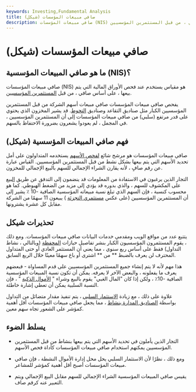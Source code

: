 ```yaml
---
keywords: Investing,Fundamental Analysis
title: صافي مبيعات المؤسسات (شيكل)
description: صافي مبيعات المؤسسات (NIS) هو مقياس يستخدم عند فحص الأوراق المالية التي يتم بيعها ، على أساس صافي ، من قبل المستثمرين المؤسسيين.
---
```


# صافي مبيعات المؤسسات (شيكل)
## ما هو صافي المبيعات المؤسسية (NIS)؟

صافي مبيعات المؤسسات (NIS) هو مقياس يستخدم عند فحص الأوراق المالية التي يتم بيعها ، على أساس صافي ، من قبل [المستثمرين المؤسسيين](/institutionalinvestor).

يفحص صافي مبيعات المؤسسات صافي مبيعات أسهم الشركة من قبل المستثمرين المؤسسيين الكبار مثل صناديق التقاعد وصناديق [التحوط](/hedgefund). قد يشير المخزون الذي يحتوي على قدر مرتفع (سلبي) من صافي مبيعات المؤسسات إلى أن المستثمرين المؤسسيين ، في المجمل ، لم يعودوا يشعرون بضرورة الاحتفاظ بالسهم.

## فهم صافي المبيعات المؤسسية (شيكل)

صافي مبيعات المؤسسات هو مرشح شائع [لفحص الأسهم](/stockscreener) يستخدمه المتداولون على أمل تحديد الأسهم التي يتم بيعها بشكل نشط من قبل المستثمرين المؤسسيين. القياس عبارة عن رقم صافٍ ، لأنه يقارن الشراء الإجمالي للسهم بالبيع الإجمالي للمخزون.

التجار الذين يرغبون في الاستفادة من المعلومات قد ينضمون إلى التدفق عن طريق [البيع](/shortselling) على المكشوف للسهم ، والذي بدوره قد يؤدي إلى مزيد من الضغط الهبوطي. كما هو محسوب كنسبة ، فإن السهم الذي تبلغ نسبة مبيعاته المؤسسية الصافية -10 ٪ يشير إلى أن المستثمرين المؤسسيين (على عكس [مستثمري التجزئة](/retailinvestor) ) يبيعون 11 سهمًا من الشركة مقابل كل عشرة يشترونها.

## تحذيرات شيكل

يتتبع عدد من مواقع الويب ومقدمي خدمات البيانات صافي مبيعات المؤسسات. ومع ذلك ، يقوم المستثمرون المؤسسيون الكبار بنشر تفاصيل حيازات [المحفظة](/portfolio) (وبالتالي ، نشاط التداول) فقط على أساس ربع سنوي ، مما يعني أن المستثمر العادي أو حتى المتداول المحترف لن يعرف بالضبط ** من ** اشترى أو باع سهمًا معينًا خلال الربع السابق.

هذا مهم لأنه لا يتم إنشاء جميع المستثمرين المؤسسيين على قدم المساواة - فبعضهم يعرف ما يفعلونه ، والبعض الآخر لا يعرفه. يمكن أن تكون نسبة المبيعات المؤسسية الصافية -10٪ ، ولكن إذا كان "المال الغبي" يقوم بالبيع وشراء " [الأموال الذكية](/smart-money) " ، فإن النسبة السلبية يمكن أن تعطي إشارة خاطئة.

علاوة على ذلك ، مع زيادة [الاستثمار السلبي](/passiveinvesting) ، يتم تنفيذ مقدار متضائل من التداول بواسطة [الصناديق المدارة بنشاط](/activemanagement) ، مما يجعل صافي مبيعات المؤسسات أقل أهمية كمؤشر على الشعور تجاه سهم معين.

## يسلط الضوء

- التجار الذين يأملون في تحديد الأسهم التي يتم بيعها بنشاط من قبل المستثمرين المؤسسيين يمكنهم استخدام صافي مبيعات المؤسسات كأداة فحص الأسهم.

- ومع ذلك ، نظرًا لأن الاستثمار السلبي يحل محل إدارة الأموال النشطة ، فإن صافي مبيعات المؤسسات أصبح أقل أهمية كمؤشر للمشاعر.

- يقيس صافي المبيعات المؤسسية الشراء الإجمالي للسهم مقابل البيع الإجمالي ويتم التعبير عنه كرقم صاف.

